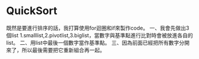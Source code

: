 # QuickSort
既然是要進行排序的話，我打算使用for迴圈和if來製作code。
一、我會先做出3個list 1.smalllist,2.pivotlist,3.biglist，當數字與基準點進行比對時會被放進各自的list。
二、用list中最後一個數字當作基準點。
三、因為前面已經把所有數字分開來了，所以最後需要把它重新組合再一起。
